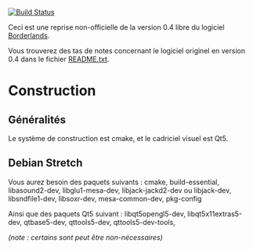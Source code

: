 [![Build Status](https://semaphoreci.com/api/v1/jpcima/borderlands/branches/master/badge.svg)](https://semaphoreci.com/jpcima/borderlands)

Ceci est une reprise non-officielle de la version 0.4 libre du logiciel [Borderlands](http://borderlands-granular.com/).

Vous trouverez des tas de notes concernant le logiciel originel en version 0.4 dans le fichier [README.txt](README.txt).


# Construction

## Généralités

Le système de construction est cmake, et le cadriciel visuel est Qt5.


## Debian Stretch
 
Vous aurez besoin des paquets suivants : cmake, build-essential, libasound2-dev, libglu1-mesa-dev, libjack-jackd2-dev ou libjack-dev, libsndfile1-dev, libsoxr-dev, mesa-common-dev, pkg-config

Ainsi que des paquets Qt5 suivant : libqt5opengl5-dev, libqt5x11extras5-dev, qtbase5-dev, qttools5-dev, qttools5-dev-tools,

_(note : certains sont peut être non-nécessaires)_
